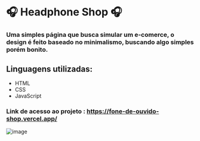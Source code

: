 # 🎧 Headphone Shop 🎧

### Uma simples página que busca simular um e-comerce, o design é feito baseado no minimalismo, buscando algo simples porém bonito.

## Linguagens utilizadas:

- HTML
- CSS
- JavaScript

### Link de acesso ao projeto : https://fone-de-ouvido-shop.vercel.app/



![image](https://github.com/user-attachments/assets/e197059e-79cc-4143-b55c-e6809607d0a7)
